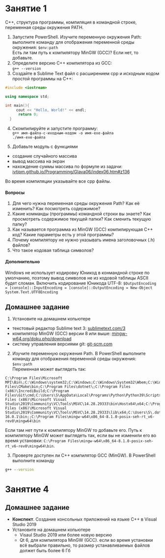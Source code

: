# Занятие 1
C++, структура программы, компиляция в командной строке, переменная среды окружения PATH.

1. Запустите PowerShell. Изучите переменную окружения Path: выполните команду для отображения переменной среды окружения:
  ```$env:path```\
  Есть ли там путь к компилятору MinGW (GCC)? Если нет, то добавьте.
2. Определите версию С++ компилятора из GCC:\
  ```g++ --version```
3. Создайте в Sublime Text файл с расширением cpp и исходным кодом простой    программы на C++:
  ```C++
  #include <iostream>

  using namespace std;

  int main(){
	   cout << "Hello, World!" << endl;
	    return 0;
    }
```
4. Скомпилируйте и запустите программу:\
```g++ имя-файла-с-иходным-кодом -o имя-exe-файла```\
```./имя-exe-файла```

5. Добавьте модуль с функциями
  - создание случайного массива
  - вывод массива на экран
  - нахождение суммы массива по формуле из задачи: [ivtipm.github.io/Programming/Glava06/index06.htm#z136](https://ivtipm.github.io/Programming/Glava06/index06.htm#z136)

  Во время компиляции указывайте все cpp файлы.

#### Вопросы
  1. Для чего нужна переменная среды окружения Path? Как её изменить? Как посмотреть содержимое?
  1. Какие комманды (программы) командной строки вы знаете? Как просмотреть содержимое текущей папки? Как сменить текущую папку?
  1. Как называется программа из MinGW (GCC) компилирующая С++ код? Какие параметры есть у этой программы?
  1. Почему компилятору не нужно указывать имена заголовочных (.h) файлов?
  1. Что такое кодовая таблица символов?

#### Дополнительно
Windows не использует кодировку Юникод в конмандной строке по умолчанию, поэтому вывод символов не из кодовой таблицы ASCII будет сломан. Включить кодирование Юникода UTF-8:
```$OutputEncoding = [console]::InputEncoding = [console]::OutputEncoding = New-Object System.Text.UTF8Encoding```


## Домашнее задание
1. Установите на домашнем копьютере
  - текстовый редактор Sublime text 3: [sublimetext.com/3](https://www.sublimetext.com/3)
  - компилятор MinGW (GCC) версии 8 или выше: [mingw-w64.org/doku.php/download](http://mingw-w64.org/doku.php/download)
  - систему управления версиями git: [git-scm.com](https://git-scm.com/)

2. Изучите переменную окружения Path.
  В PowerShell выполните команду для отображения переменной среды окружения:\
  ```$env:path```\
  Переменная может выглядеть так:
  ```
  C:\Program Files\Microsoft MPI\Bin\;C:\Windows\system32;C:\Windows;C:\Windows\System32\Wbem;C:\Windows\System32\WindowsPowerShell\v1.0\;C:\Windows\System32\OpenSSH\;C:\Program Files\CMake\bin;C:\Program Files\dotnet\;C:\Program Files (x86)\IncrediBuild;C:\Program Files\Git\cmd;C:\Users\S\AppData\Local\Programs\Python\Python39\Scripts\;C:\Users\S\AppData\Local\Programs\Python\Python39\;C:\Users\S\AppData\Local\Microsoft\WindowsApps;C:\Program Files (x86)\Microsoft Visual Studio\2019\Community\VC\Tools\MSVC\14.28.29333\bin\Hostx64\x64;C:\Program Files (x86)\Microsoft Visual Studio\2019\Community\VC\Tools\MSVC\14.28.29333\lib\x64;C:\Users\S\.dotnet\tools;C:\Users\S\.jdks\openjdk-16.0.1\bin;;C:\Program Files\mingw-w64\x86_64-8.1.0-posix-seh-rt_v6-rev0\mingw64\bin
  ```
 Если там нет пути к компилятору MinGW то добавьте его. Путь к компилятору MinGW может выглядеть так, если вы не изменили его во время установки: `C:\Program Files\mingw-w64\x86_64-8.1.0-posix-seh-rt_v6-rev0\mingw64\bin`.

3. Проверте доступен ли C++ компилятор GCC (MinGW).
  В PowerShell выполните команду
  ```cmd
  g++ --version
  ```


# Занятие 4
## Домашнее задание
- **Конспект**. Создание консольных приложений на языке C++ в Visual Studio 2019
- Установите на домашнем копьютере
  - Visaul Studio 2019 или более новую версию
  - Qt 6, для компилятора MinGW (GCC). если во время установки всё выбрали правильно, то размер устанавливаемых файлов должет быть более 6 Гб
